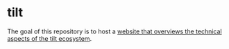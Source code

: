 # tilt

The goal of this repository is to host a [website that overviews the technical aspects of the tilt ecosystem](https://2degreesinvesting.github.io/tilt/).

